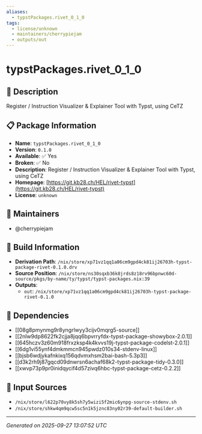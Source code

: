```yaml
---
aliases:
  - typstPackages.rivet_0_1_0
tags:
  - license/unknown
  - maintainers/cherrypiejam
  - outputs/out
---
```


# typstPackages.rivet_0_1_0

## 📝 Description

Register / Instruction Visualizer & Explainer Tool with Typst, using CeTZ

## 📋 Package Information

- **Name**: `typstPackages.rivet_0_1_0`
- **Version**: `0.1.0`
- **Available**: ✅ Yes
- **Broken**: ✅ No
- **Description**: Register / Instruction Visualizer & Explainer Tool with Typst, using CeTZ
- **Homepage**: [https://git.kb28.ch/HEL/rivet-typst](https://git.kb28.ch/HEL/rivet-typst)
- **License**: `unknown`
## 👥 Maintainers

- @cherrypiejam


## 🔧 Build Information

- **Derivation Path**: `/nix/store/xp71vz1qq1a06cm9gpd4ck81ij26703h-typst-package-rivet-0.1.0.drv`
- **Source Position**: `/nix/store/ns30sqxb36k8jrds8z18rv96bpnwc60d-source/pkgs/by-name/ty/typst/typst-packages.nix:39`
- **Outputs**:
  - `out`:  `/nix/store/xp71vz1qq1a06cm9gpd4ck81ij26703h-typst-package-rivet-0.1.0`

## 🔗 Dependencies

- [[08g8pmynmg9r8yngrlwyy3cijv0mqrg5-source]]
- [[2nlw9dp8622fk2cjja8jqq6bpvrryfdx-typst-package-showybox-2.0.1]]
- [[645hczv3z60m918frxzksp4k4kvvs19j-typst-package-codelst-2.0.1]]
- [[6dg1vi55ynf4dmkmmcn945pwdz010s34-stdenv-linux]]
- [[bjsb6wdjykafnkixq156qdvmxhsm2bai-bash-5.3p3]]
- [[d3k2rh9j87gqcd09dnwrsn6achaf68k2-typst-package-tidy-0.3.0]]
- [[xwvp73p9pr0inidqycif4d57zivq6hbc-typst-package-cetz-0.2.2]]

## 📁 Input Sources

- `/nix/store/l622p70vy8k5sh7y5wizi5f2mic6ynpg-source-stdenv.sh`
- `/nix/store/shkw4qm9qcw5sc5n1k5jznc83ny02r39-default-builder.sh`

---
*Generated on 2025-09-27 13:07:52 UTC*
